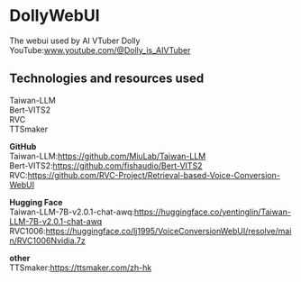 # DollyWebUI
The webui used by AI VTuber Dolly  
YouTube:www.youtube.com/@Dolly_is_AIVTuber  

## Technologies and resources used
Taiwan-LLM  
Bert-VITS2  
RVC  
TTSmaker  

**GitHub**  
Taiwan-LLM:https://github.com/MiuLab/Taiwan-LLM  
Bert-VITS2:https://github.com/fishaudio/Bert-VITS2  
RVC:https://github.com/RVC-Project/Retrieval-based-Voice-Conversion-WebUI  

**Hugging Face**  
Taiwan-LLM-7B-v2.0.1-chat-awq:https://huggingface.co/yentinglin/Taiwan-LLM-7B-v2.0.1-chat-awq  
RVC1006:https://huggingface.co/lj1995/VoiceConversionWebUI/resolve/main/RVC1006Nvidia.7z  

**other**  
TTSmaker:https://ttsmaker.com/zh-hk  
